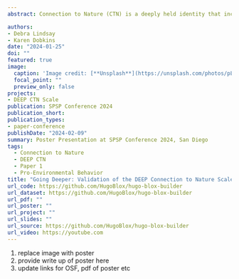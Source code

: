 ```yaml
---
abstract: Connection to Nature (CTN) is a deeply held identity that includes nature in the self. Recent studies suggest a multi-dimensional structure; however, the dimensional structure is still unclear. We propose four dimensions to describe CTN - 1) A deeply held spiritual identity; 2) the experiential relationship with nature; 3) an emotional relationship with nature; and 4) mindful engagement with nature. This poster presents the results of two studies which validate these dimensions. Study 1 suggests a four-dimensional structure using exploratory factor analysis (n = 1,152). Study 2 confirms this using confirmatory factor analysis (n = 341), suggesting a four-dimensional structure has better fit (RMSEA = 0.07, 95%CI = 0-0.9) than a unidimensional structure (RMSEA = 0.10, 95%CI = 0 - 0.9). We also show convergent validity with Connectedness to Nature (Mayer & Frantz, 2004) (r­_deep = .73**, r_exp = .57**, r_emo = .45**, r_pres = .46**), Environmental Identity (Clayton et al., 2021) (r­_deep = .61**, r_exp = .77**, r_emo = .54**, r_pres = .50**), and predictive validity with pro-environmental behaviors (r_deep = .46**, r_exp = .39**, r_emo = .45**, r_pres = .42**).

authors:
- Debra Lindsay
- Karen Dobkins
date: "2024-01-25"
doi: ""
featured: true
image:
  caption: 'Image credit: [**Unsplash**](https://unsplash.com/photos/pLCdAaMFLTE)'
  focal_point: ""
  preview_only: false
projects:
- DEEP CTN Scale
publication: SPSP Conference 2024
publication_short: 
publication_types:
- paper-conference
publishDate: "2024-02-09"
summary: Poster Presentation at SPSP Conference 2024, San Diego
tags: 
  - Connection to Nature
  - DEEP CTN
  - Paper 1
  - Pro-Environmental Behavior
title: "Going Deeper: Validation of the DEEP Connection to Nature Scale"
url_code: https://github.com/HugoBlox/hugo-blox-builder
url_dataset: https://github.com/HugoBlox/hugo-blox-builder
url_pdf: ""
url_poster: "" 
url_project: ""
url_slides: ""
url_source: https://github.com/HugoBlox/hugo-blox-builder
url_video: https://youtube.com
---
```


1. replace image with poster
2. provide write up of poster here
3. update links for OSF, pdf of poster etc
